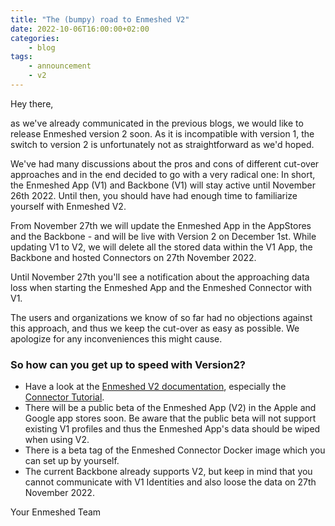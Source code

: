 ```yaml
---
title: "The (bumpy) road to Enmeshed V2"
date: 2022-10-06T16:00:00+02:00
categories:
    - blog
tags:
    - announcement
    - v2
---
```


Hey there,

as we've already communicated in the previous blogs, we would like to release Enmeshed version 2 soon. As it is incompatible with version 1, the switch to version 2 is unfortunately not as straightforward as we'd hoped.

We've had many discussions about the pros and cons of different cut-over approaches and in the end decided to go with a very radical one: In short, the Enmeshed App (V1) and Backbone (V1) will stay active until November 26th 2022. Until then, you should have had enough time to familiarize yourself with Enmeshed V2.

From November 27th we will update the Enmeshed App in the AppStores and the Backbone - and will be live with Version 2 on December 1st. While updating V1 to V2, we will delete all the stored data within the V1 App, the Backbone and hosted Connectors on 27th November 2022.

Until November 27th you'll see a notification about the approaching data loss when starting the Enmeshed App and the Enmeshed Connector with V1.

The users and organizations we know of so far had no objections against this approach, and thus we keep the cut-over as easy as possible. We apologize for any inconveniences this might cause.

### So how can you get up to speed with Version2?

-   Have a look at the [Enmeshed V2 documentation](https://enmeshed.eu/versions/2.0.0/), especially the [Connector Tutorial](https://enmeshed.eu/versions/2.0.0/integrate/connector-tutorial).
-   There will be a public beta of the Enmeshed App (V2) in the Apple and Google app stores soon. Be aware that the public beta will not support existing V1 profiles and thus the Enmeshed App's data should be wiped when using V2.
-   There is a beta tag of the Enmeshed Connector Docker image which you can set up by yourself.
-   The current Backbone already supports V2, but keep in mind that you cannot communicate with V1 Identities and also loose the data on 27th November 2022.

Your Enmeshed Team
